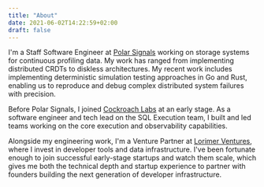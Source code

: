 ```yaml
---
title: "About"
date: 2021-06-02T14:22:59+02:00
draft: false
---
```


I'm a Staff Software Engineer at [Polar Signals](https://www.polarsignals.com/) working on storage systems for continuous profiling data. My work has ranged from implementing distributed CRDTs to diskless architectures. My recent work includes implementing deterministic simulation testing approaches in Go and Rust, enabling us to reproduce and debug complex distributed system failures with precision.

Before Polar Signals, I joined [Cockroach Labs](https://www.cockroachlabs.com/) at an early stage. As a software engineer and tech lead on the SQL Execution team, I built and led teams working on the core execution and observability capabilities.

Alongside my engineering work, I'm a Venture Partner at [Lorimer Ventures](https://www.lorimerventures.com), where I invest in developer tools and data infrastructure. I've been fortunate enough to join successful early-stage startups and watch them scale, which gives me both the technical depth and startup experience to partner with founders building the next generation of developer infrastructure.
